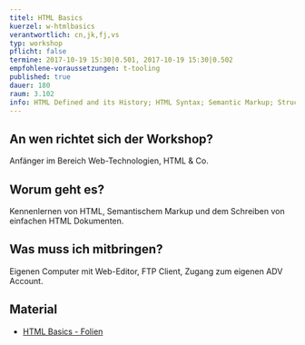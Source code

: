 ```yaml
---
titel: HTML Basics
kuerzel: w-htmlbasics
verantwortlich: cn,jk,fj,vs
typ: workshop
pflicht: false
termine: 2017-10-19 15:30|0.501, 2017-10-19 15:30|0.502
empfohlene-voraussetzungen: t-tooling
published: true
dauer: 180
raum: 3.102
info: HTML Defined and its History; HTML Syntax; Semantic Markup; Structure of HTML; Quick Tour of HTML; HTML Semantic Elements; Validation.
---
```


## An wen richtet sich der Workshop?
Anfänger im Bereich Web-Technologien, HTML & Co.

## Worum geht es?
Kennenlernen von HTML, Semantischem Markup und dem Schreiben von einfachen HTML Dokumenten.

## Was muss ich mitbringen?
Eigenen Computer mit Web-Editor, FTP Client, Zugang zum eigenen ADV Account.

## Material
- [HTML Basics - Folien](../../download/html-basics.pdf)